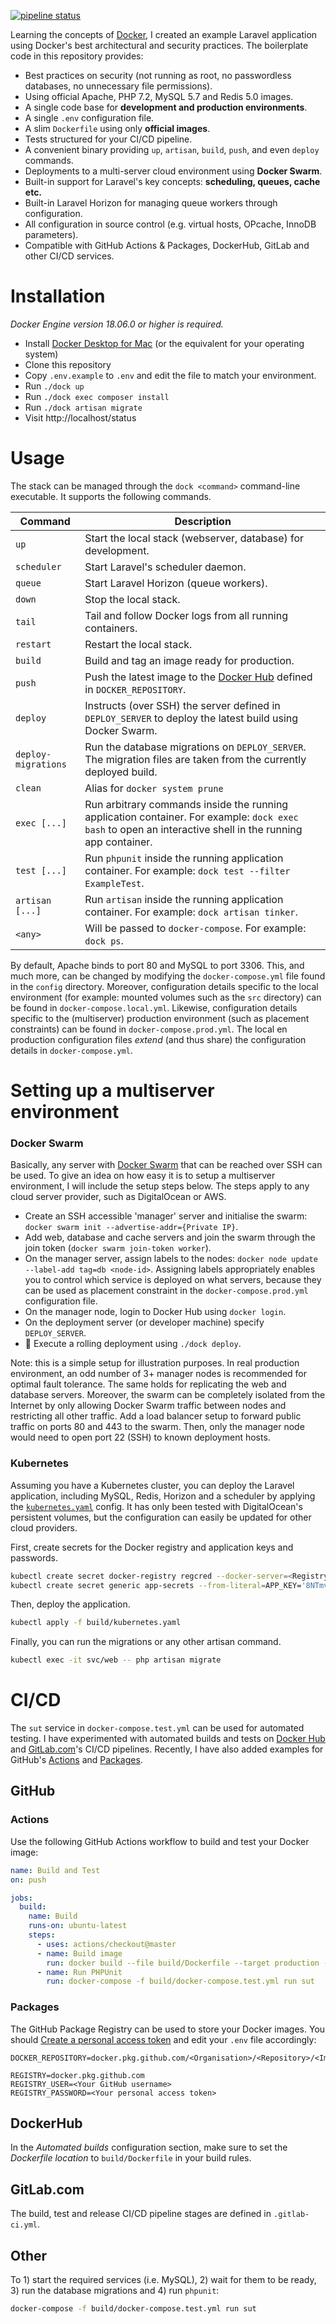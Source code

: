 [![pipeline status](https://gitlab.com/jarnovanleeuwen/laravel-dock/badges/master/pipeline.svg)](https://gitlab.com/jarnovanleeuwen/laravel-dock/pipelines)

Learning the concepts of [Docker](https://www.docker.com/), I created an example Laravel application using Docker's best architectural and security practices. The boilerplate code in this repository provides:

- Best practices on security (not running as root, no passwordless databases, no unnecessary file permissions).
- Using official Apache, PHP 7.2, MySQL 5.7 and Redis 5.0 images.
- A single code base for **development and production environments**.
- A single `.env` configuration file.
- A slim `Dockerfile` using only **official images**.
- Tests structured for your CI/CD pipeline.
- A convenient binary providing `up`, `artisan`, `build`, `push`, and even `deploy` commands.
- Deployments to a multi-server cloud environment using **Docker Swarm**.
- Built-in support for Laravel's key concepts: **scheduling, queues, cache etc.**
- Built-in Laravel Horizon for managing queue workers through configuration.
- All configuration in source control (e.g. virtual hosts, OPcache, InnoDB parameters).
- Compatible with GitHub Actions & Packages, DockerHub, GitLab and other CI/CD services.

# Installation

*Docker Engine version 18.06.0 or higher is required.*

- Install [Docker Desktop for Mac](https://hub.docker.com/editions/community/docker-ce-desktop-mac) (or the equivalent for your operating system)
- Clone this repository
- Copy `.env.example` to `.env` and edit the file to match your environment.
- Run `./dock up`
- Run `./dock exec composer install`
- Run `./dock artisan migrate`
- Visit http://localhost/status

# Usage

The stack can be managed through the `dock <command>` command-line executable. It supports the following commands.

| Command | Description |
|---------|-------------|
| `up` | Start the local stack (webserver, database) for development. |
| `scheduler` | Start Laravel's scheduler daemon. |
| `queue` | Start Laravel Horizon (queue workers). |
| `down` | Stop the local stack. |
| `tail` | Tail and follow Docker logs from all running containers. |
| `restart` | Restart the local stack. |
| `build` | Build and tag an image ready for production. |
| `push` | Push the latest image to the [Docker Hub](https://hub.docker.com/) defined in `DOCKER_REPOSITORY`. |
| `deploy` | Instructs (over SSH) the server defined in `DEPLOY_SERVER` to deploy the latest build using Docker Swarm. |
| `deploy-migrations` | Run the database migrations on `DEPLOY_SERVER`. The migration files are taken from the currently deployed build. |
| `clean` | Alias for `docker system prune` |
| `exec [...]` | Run arbitrary commands inside the running application container. For example: `dock exec bash` to open an interactive shell in the running app container. |
| `test [...]` | Run `phpunit` inside the running application container. For example: `dock test --filter ExampleTest`. |
| `artisan [...]` | Run `artisan` inside the running application container. For example: `dock artisan tinker`. |
| `<any>` | Will be passed to `docker-compose`. For example: `dock ps`. |

By default, Apache binds to port 80 and MySQL to port 3306. This, and much more, can be changed by modifying the `docker-compose.yml` file found in the `config` directory. Moreover, configuration details specific to the local environment (for example: mounted volumes such as the `src` directory) can be found in `docker-compose.local.yml`. Likewise, configuration details specific to the (multiserver) production environment (such as placement constraints) can be found in `docker-compose.prod.yml`. The local en production configuration files *extend* (and thus share) the configuration details in `docker-compose.yml`.

# Setting up a multiserver environment

### Docker Swarm

Basically, any server with [Docker Swarm](https://docs.docker.com/engine/swarm/) that can be reached over SSH can be used. To give an idea on how easy it is to setup a multiserver environment, I will include the setup steps below. The steps apply to any cloud server provider, such as DigitalOcean or AWS.

- Create an SSH accessible 'manager' server and initialise the swarm: `docker swarm init --advertise-addr={Private IP}`.
- Add web, database and cache servers and join the swarm through the join token (`docker swarm join-token worker`).
- On the manager server, assign labels to the nodes: `docker node update --label-add tag=db <node-id>`. Assigning labels appropriately enables you to control which service is deployed on what servers, because they can be used as placement constraint in the `docker-compose.prod.yml` configuration file.
- On the manager node, login to Docker Hub using `docker login`.
- On the deployment server (or developer machine) specify `DEPLOY_SERVER`.
- 🚀 Execute a rolling deployment using `./dock deploy`.

Note: this is a simple setup for illustration purposes. In real production environment, an odd number of 3+ manager nodes is recommended for optimal fault tolerance. The same holds for replicating the web and database servers. Moreover, the swarm can be completely isolated from the Internet by only allowing Docker Swarm traffic between nodes and restricting all other traffic. Add a load balancer setup to forward public traffic on ports 80 and 443 to the swarm. Then, only the manager node would need to open port 22 (SSH) to known deployment hosts.

### Kubernetes

Assuming you have a Kubernetes cluster, you can deploy the Laravel application, including MySQL, Redis, Horizon and a scheduler by applying the [`kubernetes.yaml`](https://github.com/jarnovanleeuwen/laravel-dock/blob/master/build/kubernetes.yaml) config. It has only been tested with DigitalOcean's persistent volumes, but the configuration can easily be updated for other cloud providers. 

First, create secrets for the Docker registry and application keys and passwords.
```sh
kubectl create secret docker-registry regcred --docker-server=<Registry server> --docker-username=<Username> --docker-password=<Password>
kubectl create secret generic app-secrets --from-literal=APP_KEY='8NTmvFb2YjzkhkvVNDU6Urd2l4tBCXem' --from-literal=DB_PASSWORD='<MySQL password>' --from-literal=REDIS_PASSWORD='<Redis password>'
```

Then, deploy the application.
```sh
kubectl apply -f build/kubernetes.yaml
```

Finally, you can run the migrations or any other artisan command.
```sh
kubectl exec -it svc/web -- php artisan migrate
```

# CI/CD
The `sut` service in `docker-compose.test.yml` can be used for automated testing. I have experimented with automated builds and tests on [Docker Hub](https://hub.docker.com/) and [GitLab.com](https://about.gitlab.com/product/continuous-integration/)'s CI/CD pipelines. Recently, I have also added examples for GitHub's [Actions](https://github.com/features/actions) and [Packages](https://github.com/features/packages).

## GitHub
### Actions
Use the following GitHub Actions workflow to build and test your Docker image:

```yaml
name: Build and Test
on: push

jobs:
  build:
    name: Build
    runs-on: ubuntu-latest
    steps:
      - uses: actions/checkout@master
      - name: Build image
        run: docker build --file build/Dockerfile --target production --tag app-local .
      - name: Run PHPUnit
        run: docker-compose -f build/docker-compose.test.yml run sut
```

### Packages
The GitHub Package Registry can be used to store your Docker images. You should [Create a personal access token](https://help.github.com/en/github/authenticating-to-github/creating-a-personal-access-token-for-the-command-line) and edit your `.env` file accordingly:

```dotenv
DOCKER_REPOSITORY=docker.pkg.github.com/<Organisation>/<Repository>/<Image>

REGISTRY=docker.pkg.github.com
REGISTRY_USER=<Your GitHub username>
REGISTRY_PASSWORD=<Your personal access token>
```

## DockerHub
In the *Automated builds* configuration section, make sure to set the *Dockerfile location* to `build/Dockerfile` in your build rules.

## GitLab.com
The build, test and release CI/CD pipeline stages are defined in `.gitlab-ci.yml`.

## Other
To  1) start the required services (i.e. MySQL), 2) wait for them to be ready, 3) run the database migrations and 4) run `phpunit`:

```bash
docker-compose -f build/docker-compose.test.yml run sut
```